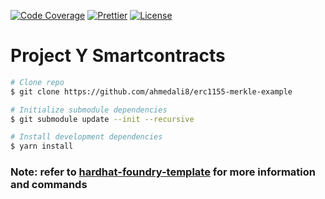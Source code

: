 [![Code Coverage][coveralls-badge]][coveralls]
[![Prettier][prettier-badge]][prettier]
[![License][license-badge]][license]

# Project Y Smartcontracts

```bash
# Clone repo
$ git clone https://github.com/ahmedali8/erc1155-merkle-example

# Initialize submodule dependencies
$ git submodule update --init --recursive

# Install development dependencies
$ yarn install
```

### Note: refer to [hardhat-foundry-template](https://github.com/ahmedali8/foundry-hardhat-template) for more information and commands

[coveralls]: https://coveralls.io/github/ahmedali8/project-y-smartcontracts?branch=main
[coveralls-badge]: https://coveralls.io/repos/github/ahmedali8/project-y-smartcontracts/badge.svg?branch=main&t=ssK3fj
[prettier]: https://prettier.io
[prettier-badge]: https://img.shields.io/badge/Code_Style-Prettier-ff69b4.svg
[license]: https://unlicense.org/
[license-badge]: https://img.shields.io/badge/License-Unlicense-blue.svg
